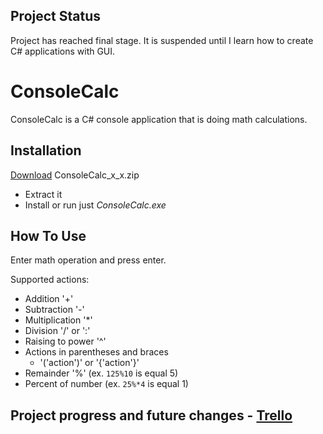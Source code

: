 ## Project Status
Project has reached final stage. It is suspended until I learn how to create C# applications with GUI.

# ConsoleCalc

ConsoleCalc is a C# console application that is doing math calculations.

## Installation
[Download](https://github.com/Tymisko/ConsoleCalc/releases) ConsoleCalc_x_x.zip
- Extract it
- Install or run just *ConsoleCalc.exe*

## How To Use
Enter math operation and press enter.

Supported actions:
- Addition '+'
- Subtraction '-'
- Multiplication '*'
- Division '/' or ':'
- Raising to power '^'
- Actions in parentheses and braces 
	- '('action')' or '{'action'}'
- Remainder '%' (ex. `125%10` is equal 5)
- Percent of number (ex. `25%*4` is equal 1)

## Project progress and future changes - [Trello](https://trello.com/b/ZMlxIAII/consolecalc)

